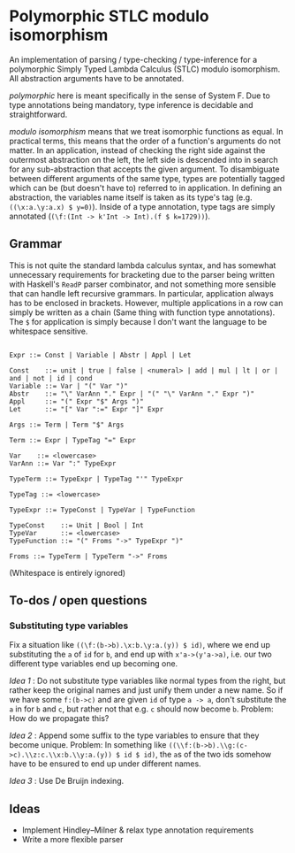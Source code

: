 # Polymorphic STLC modulo isomorphism

An implementation of parsing / type-checking / type-inference for a polymorphic Simply Typed Lambda Calculus (STLC) modulo isomorphism. All abstraction arguments have to be annotated.

_polymorphic_ here is meant specifically in the sense of System F. Due to type annotations being mandatory, type inference is decidable and straightforward.

_modulo isomorphism_ means that we treat isomorphic functions as equal. In practical terms, this means that the order of a function's arguments do not matter. In an application, instead of checking the right side against the outermost abstraction on the left, the left side is descended into in search for any sub-abstraction that accepts the given argument. To disambiguate between different arguments of the same type, types are potentially tagged which can be (but doesn't have to) referred to in application. In defining an abstraction, the variables name itself is taken as its type's tag (e.g. `((\x:a.\y:a.x) $ y=0)`). Inside of a type annotation, type tags are simply annotated (`(\f:(Int -> k'Int -> Int).(f $ k=1729))`).

## Grammar

This is not quite the standard lambda calculus syntax, and has somewhat unnecessary requirements for bracketing due to the parser being written with Haskell's `ReadP` parser combinator, and not something more sensible that can handle left recursive grammars. In particular, application always has to be enclosed in brackets. However, multiple applications in a row can simply be written as a chain (Same thing with function type annotations). The `$` for application is simply because I don't want the language to be whitespace sensitive.

```ebnf

Expr ::= Const | Variable | Abstr | Appl | Let

Const    ::= unit | true | false | <numeral> | add | mul | lt | or | and | not | id | cond
Variable ::= Var | "(" Var ")"
Abstr    ::= "\" VarAnn "." Expr | "(" "\" VarAnn "." Expr ")"
Appl     ::= "(" Expr "$" Args ")"
Let      ::= "[" Var ":=" Expr "]" Expr

Args ::= Term | Term "$" Args

Term ::= Expr | TypeTag "=" Expr

Var    ::= <lowercase>
VarAnn ::= Var ":" TypeExpr

TypeTerm ::= TypeExpr | TypeTag "'" TypeExpr

TypeTag ::= <lowercase>

TypeExpr ::= TypeConst | TypeVar | TypeFunction

TypeConst    ::= Unit | Bool | Int
TypeVar      ::= <lowercase>
TypeFunction ::= "(" Froms "->" TypeExpr ")"

Froms ::= TypeTerm | TypeTerm "->" Froms
```

(Whitespace is entirely ignored)


## To-dos / open questions

### Substituting type variables

Fix a situation like `((\f:(b->b).\x:b.\y:a.(y)) $ id)`, where we end up substituting the `a` of `id` for `b`, and end up with `x'a->(y'a->a)`, i.e. our two different type variables end up becoming one.

_Idea 1_ : Do not substitute type variables like normal types from the right, but rather keep the original names and just unify them under a new name. So if we have some `f:(b->c)` and are given `id` of type `a -> a`, don't substitute the `a` in for `b` and `c`, but rather not that e.g. `c` should now become `b`. Problem: How do we propagate this? 

_Idea 2_ : Append some suffix to the type variables to ensure that they become unique. Problem: In something like `((\\f:(b->b).\\g:(c->c).\\z:c.\\x:b.\\y:a.(y)) $ id $ id)`, the `a`s of the two ids somehow have to be ensured to end up under different names.
 
_Idea 3_ : Use De Bruijn indexing.

## Ideas

- Implement Hindley–Milner & relax type annotation requirements
- Write a more flexible parser